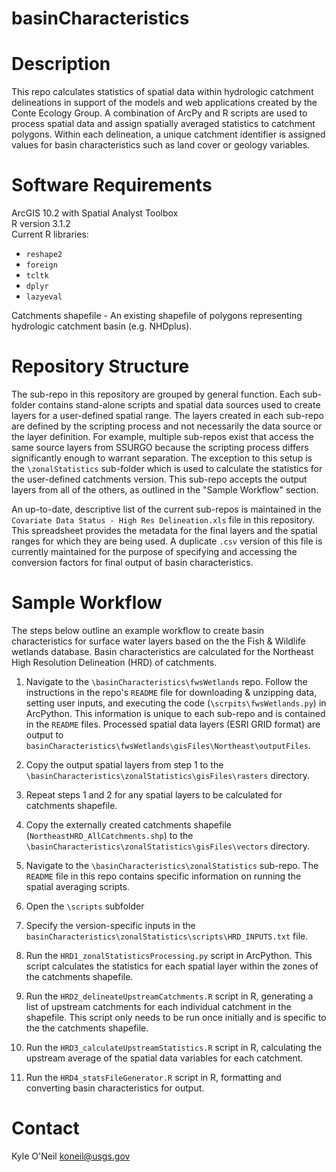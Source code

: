 basinCharacteristics
====================

# Description

This repo calculates statistics of spatial data within hydrologic catchment delineations in support of the models and web applications created by the Conte Ecology Group. A combination of ArcPy and R scripts are used to process spatial data and assign spatially averaged statistics to catchment polygons. Within each delineation, a unique catchment identifier is assigned values for basin characteristics such as land cover or geology variables.


# Software Requirements

ArcGIS 10.2 with Spatial Analyst Toolbox  
R version 3.1.2  
Current R libraries:  
  - `reshape2`
  - `foreign`
  - `tcltk`
  - `dplyr`
  - `lazyeval`

Catchments shapefile - An existing shapefile of polygons representing hydrologic catchment basin (e.g. NHDplus). 


# Repository Structure

The sub-repo in this repository are grouped by general function. Each sub-folder contains stand-alone scripts and spatial data sources used to create layers for a user-defined spatial range. The layers created in each sub-repo are defined by the scripting process and not necessarily the data source or the layer definition. For example, multiple sub-repos exist that access the same source layers from SSURGO because the scripting process differs significantly enough to warrant separation. The exception to this setup is the `\zonalStatistics` sub-folder which is used to calculate the statistics for the user-defined catchments version. This sub-repo accepts the output layers from all of the others, as outlined in the "Sample Workflow" section.

An up-to-date, descriptive list of the current sub-repos is maintained in the `Covariate Data Status - High Res Delineation.xls` file in this repository. This spreadsheet provides the metadata for the final layers and the spatial ranges for which they are being used. A duplicate `.csv` version of this file is currently maintained for the purpose of specifying and accessing the conversion factors for final output of basin characteristics.


# Sample Workflow

The steps below outline an example workflow to create basin characteristics for surface water layers based on the the Fish & Wildlife wetlands database. Basin characteristics are calculated for the Northeast High Resolution Delineation (HRD) of catchments.

1. Navigate to the `\basinCharacteristics\fwsWetlands` repo. Follow the instructions in the repo's `README` file for downloading & unzipping data, setting user inputs, and executing the code (`\scrpits\fwsWetlands.py`) in ArcPython. This information is unique to each sub-repo and is contained in the `README` files. Processed spatial data layers (ESRI GRID format) are output to `basinCharacteristics\fwsWetlands\gisFiles\Northeast\outputFiles`.

2. Copy the output spatial layers from step 1 to the `\basinCharacteristics\zonalStatistics\gisFiles\rasters` directory.

3. Repeat steps 1 and 2 for any spatial layers to be calculated for catchments shapefile.

4. Copy the externally created catchments shapefile (`NortheastHRD_AllCatchments.shp`) to the `\basinCharacteristics\zonalStatistics\gisFiles\vectors` directory.

5. Navigate to the `\basinCharacteristics\zonalStatistics` sub-repo. The `README` file in this repo contains specific information on running the spatial averaging scripts. 

6. Open the `\scripts` subfolder

7. Specify the version-specific inputs in the `basinCharacteristics\zonalStatistics\scripts\HRD_INPUTS.txt` file.

8. Run the `HRD1_zonalStatisticsProcessing.py` script in ArcPython. This script calculates the statistics for each spatial layer within the zones of the catchments shapefile.

9. Run the `HRD2_delineateUpstreamCatchments.R` script in R, generating a list of upstream catchments for each individual catchment in the shapefile. This script only needs to be run once initially and is specific to the the catchments shapefile.

10. Run the `HRD3_calculateUpstreamStatistics.R` script in R, calculating the upstream average of the spatial data variables for each catchment.

11. Run the `HRD4_statsFileGenerator.R` script in R, formatting and converting basin characteristics for output.


# Contact

Kyle O'Neil
koneil@usgs.gov

